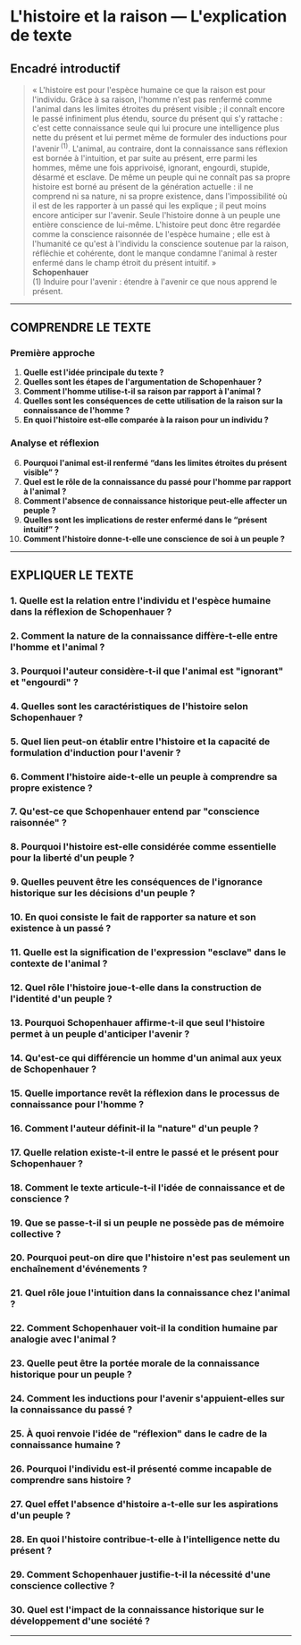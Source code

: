 # L'histoire et la raison — L'explication de texte

## Encadré introductif
> « L'histoire est pour l'espèce humaine ce que la raison est pour l'individu. Grâce à sa raison, l'homme n'est pas renfermé comme l'animal dans les limites étroites du présent visible ; il connaît encore le passé infiniment plus étendu, source du présent qui s'y rattache : c'est cette connaissance seule qui lui procure une intelligence plus nette du présent et lui permet même de formuler des inductions pour l'avenir <sup>(1)</sup>. L'animal, au contraire, dont la connaissance sans réflexion est bornée à l'intuition, et par suite au présent, erre parmi les hommes, même une fois apprivoisé, ignorant, engourdi, stupide, désarmé et esclave. De même un peuple qui ne connaît pas sa propre histoire est borné au présent de la génération actuelle : il ne comprend ni sa nature, ni sa propre existence, dans l'impossibilité où il est de les rapporter à un passé qui les explique ; il peut moins encore anticiper sur l'avenir. Seule l'histoire donne à un peuple une entière conscience de lui-même. L'histoire peut donc être regardée comme la conscience raisonnée de l'espèce humaine ; elle est à l'humanité ce qu'est à l'individu la conscience soutenue par la raison, réfléchie et cohérente, dont le manque condamne l'animal à rester enfermé dans le champ étroit du présent intuitif. »  
> **Schopenhauer**  
> (1) Induire pour l'avenir : étendre à l'avenir ce que nous apprend le présent.

---

## COMPRENDRE LE TEXTE

### Première approche

1. **Quelle est l'idée principale du texte ?**  
2. **Quelles sont les étapes de l'argumentation de Schopenhauer ?**  
3. **Comment l'homme utilise-t-il sa raison par rapport à l'animal ?**  
4. **Quelles sont les conséquences de cette utilisation de la raison sur la connaissance de l'homme ?**  
5. **En quoi l'histoire est-elle comparée à la raison pour un individu ?**  

### Analyse et réflexion

6. **Pourquoi l'animal est-il renfermé “dans les limites étroites du présent visible” ?**  
7. **Quel est le rôle de la connaissance du passé pour l'homme par rapport à l'animal ?**  
8. **Comment l'absence de connaissance historique peut-elle affecter un peuple ?**  
9. **Quelles sont les implications de rester enfermé dans le “présent intuitif” ?**  
10. **Comment l'histoire donne-t-elle une conscience de soi à un peuple ?**

---

## EXPLIQUER LE TEXTE

### 1. Quelle est la relation entre l'individu et l'espèce humaine dans la réflexion de Schopenhauer ?  
### 2. Comment la nature de la connaissance diffère-t-elle entre l'homme et l'animal ?  
### 3. Pourquoi l'auteur considère-t-il que l'animal est "ignorant" et "engourdi" ?  
### 4. Quelles sont les caractéristiques de l'histoire selon Schopenhauer ?  
### 5. Quel lien peut-on établir entre l'histoire et la capacité de formulation d'induction pour l'avenir ?  

### 6. Comment l'histoire aide-t-elle un peuple à comprendre sa propre existence ?  
### 7. Qu'est-ce que Schopenhauer entend par "conscience raisonnée" ?  
### 8. Pourquoi l'histoire est-elle considérée comme essentielle pour la liberté d'un peuple ?  
### 9. Quelles peuvent être les conséquences de l'ignorance historique sur les décisions d'un peuple ?  
### 10. En quoi consiste le fait de rapporter sa nature et son existence à un passé ?

### 11. Quelle est la signification de l'expression "esclave" dans le contexte de l'animal ?  
### 12. Quel rôle l'histoire joue-t-elle dans la construction de l'identité d'un peuple ?  
### 13. Pourquoi Schopenhauer affirme-t-il que seul l'histoire permet à un peuple d'anticiper l'avenir ?  
### 14. Qu'est-ce qui différencie un homme d'un animal aux yeux de Schopenhauer ?  
### 15. Quelle importance revêt la réflexion dans le processus de connaissance pour l'homme ?

### 16. Comment l'auteur définit-il la "nature" d'un peuple ?  
### 17. Quelle relation existe-t-il entre le passé et le présent pour Schopenhauer ?  
### 18. Comment le texte articule-t-il l'idée de connaissance et de conscience ?  
### 19. Que se passe-t-il si un peuple ne possède pas de mémoire collective ?  
### 20. Pourquoi peut-on dire que l'histoire n'est pas seulement un enchaînement d'événements ?  

### 21. Quel rôle joue l'intuition dans la connaissance chez l'animal ?  
### 22. Comment Schopenhauer voit-il la condition humaine par analogie avec l'animal ?  
### 23. Quelle peut être la portée morale de la connaissance historique pour un peuple ?  
### 24. Comment les inductions pour l'avenir s'appuient-elles sur la connaissance du passé ?  
### 25. À quoi renvoie l'idée de "réflexion" dans le cadre de la connaissance humaine ?  
### 26. Pourquoi l'individu est-il présenté comme incapable de comprendre sans histoire ?  
### 27. Quel effet l'absence d'histoire a-t-elle sur les aspirations d'un peuple ?  
### 28. En quoi l'histoire contribue-t-elle à l'intelligence nette du présent ?  
### 29. Comment Schopenhauer justifie-t-il la nécessité d'une conscience collective ?  
### 30. Quel est l'impact de la connaissance historique sur le développement d'une société ?  

---